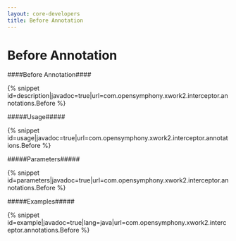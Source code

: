 ```yaml
---
layout: core-developers
title: Before Annotation
---
```


# Before Annotation

####Before Annotation####



{% snippet id=description|javadoc=true|url=com.opensymphony.xwork2.interceptor.annotations.Before %}

#####Usage#####



{% snippet id=usage|javadoc=true|url=com.opensymphony.xwork2.interceptor.annotations.Before %}

#####Parameters#####



{% snippet id=parameters|javadoc=true|url=com.opensymphony.xwork2.interceptor.annotations.Before %}

#####Examples#####



{% snippet id=example|javadoc=true|lang=java|url=com.opensymphony.xwork2.interceptor.annotations.Before %}
